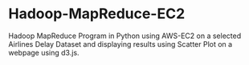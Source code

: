# Hadoop-MapReduce-EC2
Hadoop MapReduce Program in Python using AWS-EC2 on a selected Airlines Delay Dataset and displaying results using Scatter Plot on a webpage using d3.js.
